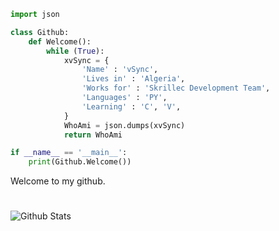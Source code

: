 ```python
import json

class Github:
    def Welcome():
        while (True):
            xvSync = {
                'Name' : 'vSync',
                'Lives in' : 'Algeria',
                'Works for' : 'Skrillec Development Team',
                'Languages' : 'PY',
                'Learning' : 'C', 'V',
            }
            WhoAmi = json.dumps(xvSync)
            return WhoAmi

if __name__ == '__main__':
    print(Github.Welcome())
```
Welcome to my github.

#
<img align="left" alt="Github Stats" src="https://github-readme-stats.vercel.app/api?username=xvSync&show_icons=true&hide_border=true" />
